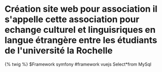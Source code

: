 #  Création site web pour association il s'appelle </Rochellengues> cette association pour echange culturel et linguisriques en langue étrangère entre les étudiants de l'université la Rochelle 
{% twig %}
$Framework symfony 
#framework vuejs
Select*from MySql 
